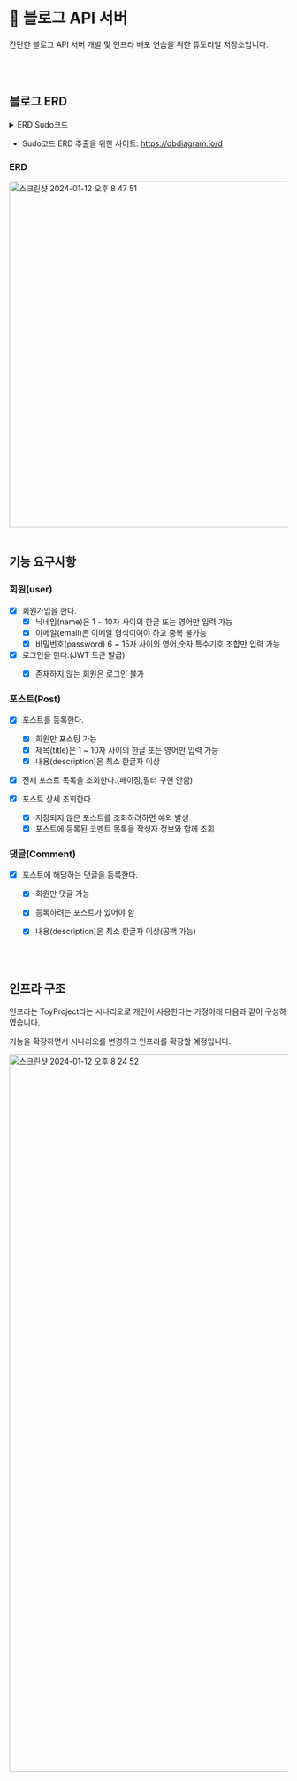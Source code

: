 # 🚀 블로그 API 서버 
간단한 블로그 API 서버 개발 및 인프라 배포 연습을 위한 튜토리얼 저장소입니다. 

</br>
</br>

## 블로그 ERD

<details>
  <summary>ERD Sudo코드</summary>

    Table users {
    id integer [primary key]
    name varchar(255) [not null]
    email varchar(255) [unique, not null]
    password varchar(255) [not null]
    }
    
    Table posts {
    id integer [primary key]
    title varchar(255) [not null]
    description text [not null]
    user_id integer
    }
    
    
    Ref: users.id < posts.user_id 
</details>

- Sudo코드 ERD 추출을 위한 사이트: https://dbdiagram.io/d

### ERD
<img width="625" alt="스크린샷 2024-01-12 오후 8 47 51" src="https://github.com/GuDonghee/Practice_Blog/assets/155864800/85ac7075-70aa-4811-825e-73df1ff1ec17">




</br>
</br>

## 기능 요구사항

### 회원(user)
- [x] 회원가입을 한다.
  - [x] 닉네임(name)은 1 ~ 10자 사이의 한글 또는 영어만 입력 가능
  - [x] 이메일(email)은 이메일 형식이여야 하고 중복 불가능
  - [x] 비밀번호(password) 6 ~ 15자 사이의 영어,숫자,특수기호 조합만 입력 가능

- [x] 로그인을 한다.(JWT 토큰 발급)
  - [x] 존재하지 않는 회원은 로그인 불가


### 포스트(Post)
- [x] 포스트를 등록한다.
  - [x] 회원만 포스팅 가능
  - [x] 제목(title)은 1 ~ 10자 사이의 한글 또는 영어만 입력 가능
  - [x] 내용(description)은 최소 한글자 이상

- [x] 전체 포스트 목록을 조회한다.(페이징,필터 구현 안함)
  
- [x] 포스트 상세 조회한다. 
  - [x] 저장되지 않은 포스트를 조회하려하면 예외 발생
  - [x] 포스트에 등록된 코멘트 목록을 작성자 정보와 함께 조회

### 댓글(Comment)
- [x] 포스트에 해당하는 댓글을 등록한다.
  - [x] 회원만 댓글 가능 
  - [x] 등록하려는 포스트가 있어야 함
  - [x] 내용(description)은 최소 한글자 이상(공백 가능)


</br>
</br>



## 인프라 구조
인프라는 ToyProject라는 시나리오로 개인이 사용한다는 가정아래 다음과 같이 구성하였습니다. 

기능을 확장하면서 시나리오를 변경하고 인프라를 확장할 예정입니다.

<img width="1297" alt="스크린샷 2024-01-12 오후 8 24 52" src="https://github.com/GuDonghee/Practice_Blog/assets/155864800/16020abb-578d-4e17-bc46-2028d8259f00">
